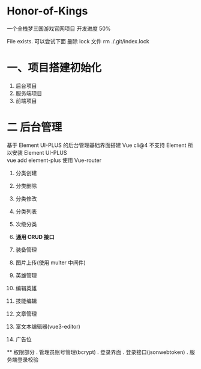 # Honor-of-Kings

一个全栈梦三国游戏官网项目 开发进度 50%

File exists. 可以尝试下面 删除 lock 文件
rm ./.git/index.lock

# 一、项目搭建初始化

1. 后台项目
2. 服务端项目
3. 前端项目

# 二 后台管理

基于 Element UI-PLUS 的后台管理基础界面搭建
Vue cli@4 不支持 Element 所以安装 Element UI-PLUS  
vue add element-plus
使用 Vue-router

1. 分类创建
2. 分类删除
3. 分类修改
4. 分类列表
5. 次级分类

6. **通用 CRUD 接口**
7. 装备管理
8. 图片上传(使用 multer 中间件)
9. 英雄管理
10. 编辑英雄
11. 技能编辑
12. 文章管理
13. 富文本编辑器(vue3-editor)
14. 广告位

\*\* 权限部分
. 管理员账号管理(bcrypt)
. 登录界面
. 登录接口(jsonwebtoken)
. 服务端登录校验
